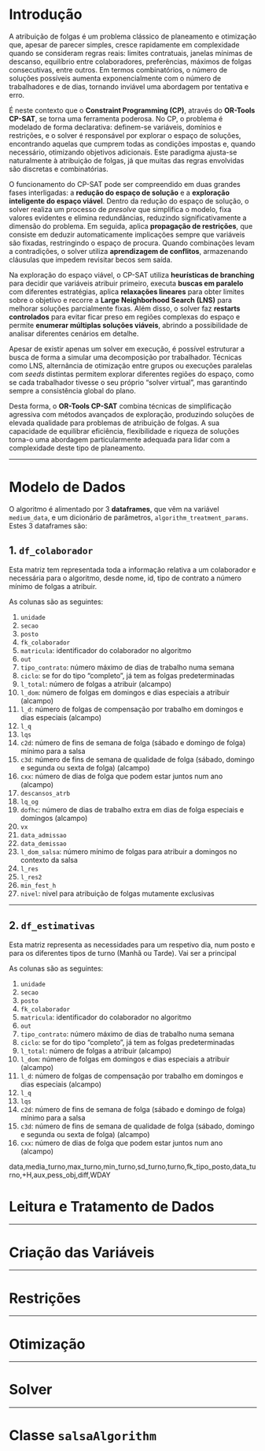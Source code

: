 # Introdução

A atribuição de folgas é um problema clássico de planeamento e otimização que, apesar de parecer simples, cresce rapidamente em complexidade quando se consideram regras reais: limites contratuais, janelas mínimas de descanso, equilíbrio entre colaboradores, preferências, máximos de folgas consecutivas, entre outros. Em termos combinatórios, o número de soluções possíveis aumenta exponencialmente com o número de trabalhadores e de dias, tornando inviável uma abordagem por tentativa e erro.  

É neste contexto que o **Constraint Programming (CP)**, através do **OR-Tools CP-SAT**, se torna uma ferramenta poderosa. No CP, o problema é modelado de forma declarativa: definem-se variáveis, domínios e restrições, e o solver é responsável por explorar o espaço de soluções, encontrando aquelas que cumprem todas as condições impostas e, quando necessário, otimizando objetivos adicionais. Este paradigma ajusta-se naturalmente à atribuição de folgas, já que muitas das regras envolvidas são discretas e combinatórias.  

O funcionamento do CP-SAT pode ser compreendido em duas grandes fases interligadas: a **redução do espaço de solução** e a **exploração inteligente do espaço viável**. Dentro da redução do espaço de solução, o solver realiza um processo de *presolve* que simplifica o modelo, fixa valores evidentes e elimina redundâncias, reduzindo significativamente a dimensão do problema. Em seguida, aplica **propagação de restrições**, que consiste em deduzir automaticamente implicações sempre que variáveis são fixadas, restringindo o espaço de procura. Quando combinações levam a contradições, o solver utiliza **aprendizagem de conflitos**, armazenando cláusulas que impedem revisitar becos sem saída.  

Na exploração do espaço viável, o CP-SAT utiliza **heurísticas de branching** para decidir que variáveis atribuir primeiro, executa **buscas em paralelo** com diferentes estratégias, aplica **relaxações lineares** para obter limites sobre o objetivo e recorre a **Large Neighborhood Search (LNS)** para melhorar soluções parcialmente fixas. Além disso, o solver faz **restarts controlados** para evitar ficar preso em regiões complexas do espaço e permite **enumerar múltiplas soluções viáveis**, abrindo a possibilidade de analisar diferentes cenários em detalhe.  

Apesar de existir apenas um solver em execução, é possível estruturar a busca de forma a simular uma decomposição por trabalhador. Técnicas como LNS, alternância de otimização entre grupos ou execuções paralelas com *seeds* distintas permitem explorar diferentes regiões do espaço, como se cada trabalhador tivesse o seu próprio “solver virtual”, mas garantindo sempre a consistência global do plano.  

Desta forma, o **OR-Tools CP-SAT** combina técnicas de simplificação agressiva com métodos avançados de exploração, produzindo soluções de elevada qualidade para problemas de atribuição de folgas. A sua capacidade de equilibrar eficiência, flexibilidade e riqueza de soluções torna-o uma abordagem particularmente adequada para lidar com a complexidade deste tipo de planeamento.  

---

# Modelo de Dados

O algoritmo é alimentado por 3 **dataframes**, que vêm na variável `medium_data`, e um dicionário de parâmetros, `algorithm_treatment_params`. Estes 3 dataframes são:

## 1. `df_colaborador`

Esta matriz tem representada toda a informação relativa a um colaborador e necessária para o algoritmo, desde nome, id, tipo de contrato a número mínimo de folgas a atribuir.  

As colunas são as seguintes:

1. `unidade`  
2. `secao`  
3. `posto`  
4. `fk_colaborador`  
5. `matricula`: identificador do colaborador no algoritmo  
6. `out`  
7. `tipo_contrato`: número máximo de dias de trabalho numa semana  
8. `ciclo`: se for do tipo “completo”, já tem as folgas predeterminadas  
9. `l_total`: número de folgas a atribuir (alcampo)  
10. `l_dom`: número de folgas em domingos e dias especiais a atribuir (alcampo)  
11. `l_d`: número de folgas de compensação por trabalho em domingos e dias especiais (alcampo)  
12. `l_q`  
13. `lqs`  
14. `c2d`: número de fins de semana de folga (sábado e domingo de folga) mínimo para a salsa  
15. `c3d`: número de fins de semana de qualidade de folga (sábado, domingo e segunda ou sexta de folga) (alcampo) 
16. `cxx`: número de dias de folga que podem estar juntos num ano (alcampo)
17. `descansos_atrb`
18. `lq_og`
19. `dofhc`: número de dias de trabalho extra em dias de folga especiais e domingos (alcampo)
20. `vx`
21. `data_admissao`
22. `data_demissao`
23. `l_dom_salsa`: número mínimo de folgas para atribuir a domingos no contexto da salsa
24. `l_res`
25. `l_res2`
26. `min_fest_h`
27. `nivel`: nivel para atribuição de folgas mutamente exclusivas

---

## 2. `df_estimativas`

Esta matriz representa as necessidades para um respetivo dia, num posto e para os diferentes tipos de turno (Manhã ou Tarde). Vai ser a principal

As colunas são as seguintes:

1. `unidade`  
2. `secao`  
3. `posto`  
4. `fk_colaborador`  
5. `matricula`: identificador do colaborador no algoritmo  
6. `out`  
7. `tipo_contrato`: número máximo de dias de trabalho numa semana  
8. `ciclo`: se for do tipo “completo”, já tem as folgas predeterminadas  
9. `l_total`: número de folgas a atribuir (alcampo)  
10. `l_dom`: número de folgas em domingos e dias especiais a atribuir (alcampo)  
11. `l_d`: número de folgas de compensação por trabalho em domingos e dias especiais (alcampo)  
12. `l_q`  
13. `lqs`  
14. `c2d`: número de fins de semana de folga (sábado e domingo de folga) mínimo para a salsa  
15. `c3d`: número de fins de semana de qualidade de folga (sábado, domingo e segunda ou sexta de folga) (alcampo) 
16. `cxx`: número de dias de folga que podem estar juntos num ano (alcampo)

data,media_turno,max_turno,min_turno,sd_turno,turno,fk_tipo_posto,data_turno,+H,aux,pess_obj,diff,WDAY

# Leitura e Tratamento de Dados

---

# Criação das Variáveis

---

# Restrições

---

# Otimização

---

# Solver

---

# Classe `salsaAlgorithm`
